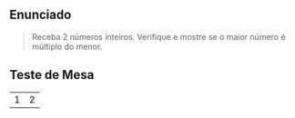 ## Enunciado

> Receba 2 números inteiros. Verifique e mostre se o maior número é múltiplo do menor.

## Teste de Mesa

| | |
| --- | --- |
| 1 | 2 |